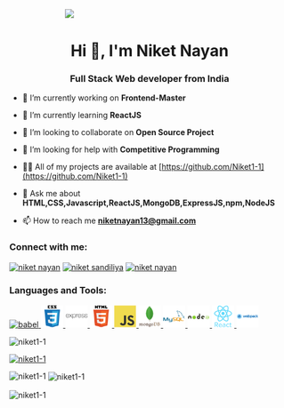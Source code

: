 <div style="margin-left:100px"><img  src="https://user-images.githubusercontent.com/82999578/133923386-5f64ff6b-74d9-4b03-91c2-5604b0b7a44c.gif"/></div>


<h1 align="center">Hi 👋, I'm Niket Nayan</h1>
<h3 align="center">Full Stack Web developer from India</h3>

- 🔭 I’m currently working on **Frontend-Master**

- 🌱 I’m currently learning **ReactJS**

- 👯 I’m looking to collaborate on **Open Source Project**

- 🤝 I’m looking for help with **Competitive Programming**

- 👨‍💻 All of my projects are available at [https://github.com/Niket1-1](https://github.com/Niket1-1)

- 💬 Ask me about **HTML,CSS,Javascript,ReactJS,MongoDB,ExpressJS,npm,NodeJS**

- 📫 How to reach me **niketnayan13@gmail.com**

<h3 align="left">Connect with me:</h3>
<p align="left">
<a href="https://linkedin.com/in/niket nayan" target="blank"><img align="center" src="https://raw.githubusercontent.com/rahuldkjain/github-profile-readme-generator/master/src/images/icons/Social/linked-in-alt.svg" alt="niket nayan" height="30" width="40" /></a>
<a href="https://fb.com/niket sandiliya" target="blank"><img align="center" src="https://raw.githubusercontent.com/rahuldkjain/github-profile-readme-generator/master/src/images/icons/Social/facebook.svg" alt="niket sandiliya" height="30" width="40" /></a>
<a href="https://instagram.com/niket nayan" target="blank"><img align="center" src="https://raw.githubusercontent.com/rahuldkjain/github-profile-readme-generator/master/src/images/icons/Social/instagram.svg" alt="niket nayan" height="30" width="40" /></a>
</p>

<h3 align="left">Languages and Tools:</h3>
<p align="left"> <a href="https://babeljs.io/" target="_blank"> <img src="https://www.vectorlogo.zone/logos/babeljs/babeljs-icon.svg" alt="babel" width="40" height="40"/> </a> <a href="https://www.w3schools.com/css/" target="_blank"> <img src="https://raw.githubusercontent.com/devicons/devicon/master/icons/css3/css3-original-wordmark.svg" alt="css3" width="40" height="40"/> </a> <a href="https://expressjs.com" target="_blank"> <img src="https://raw.githubusercontent.com/devicons/devicon/master/icons/express/express-original-wordmark.svg" alt="express" width="40" height="40"/> </a> <a href="https://www.w3.org/html/" target="_blank"> <img src="https://raw.githubusercontent.com/devicons/devicon/master/icons/html5/html5-original-wordmark.svg" alt="html5" width="40" height="40"/> </a> <a href="https://developer.mozilla.org/en-US/docs/Web/JavaScript" target="_blank"> <img src="https://raw.githubusercontent.com/devicons/devicon/master/icons/javascript/javascript-original.svg" alt="javascript" width="40" height="40"/> </a> <a href="https://www.mongodb.com/" target="_blank"> <img src="https://raw.githubusercontent.com/devicons/devicon/master/icons/mongodb/mongodb-original-wordmark.svg" alt="mongodb" width="40" height="40"/> </a> <a href="https://www.mysql.com/" target="_blank"> <img src="https://raw.githubusercontent.com/devicons/devicon/master/icons/mysql/mysql-original-wordmark.svg" alt="mysql" width="40" height="40"/> </a> <a href="https://nodejs.org" target="_blank"> <img src="https://raw.githubusercontent.com/devicons/devicon/master/icons/nodejs/nodejs-original-wordmark.svg" alt="nodejs" width="40" height="40"/> </a> <a href="https://reactjs.org/" target="_blank"> <img src="https://raw.githubusercontent.com/devicons/devicon/master/icons/react/react-original-wordmark.svg" alt="react" width="40" height="40"/> </a> <a href="https://webpack.js.org" target="_blank"> <img src="https://raw.githubusercontent.com/devicons/devicon/d00d0969292a6569d45b06d3f350f463a0107b0d/icons/webpack/webpack-original-wordmark.svg" alt="webpack" width="40" height="40"/> </a> </p>
<p align="left"> <img src="https://komarev.com/ghpvc/?username=niket1-1&label=Profile%20views&color=0e75b6&style=flat" alt="niket1-1" /> </p>

<p align="left"> <a href="https://github.com/ryo-ma/github-profile-trophy"><img src="https://github-profile-trophy.vercel.app/?username=niket1-1" alt="niket1-1" /></a> </p>

<p><img align="left" src="https://github-readme-stats.vercel.app/api/top-langs?username=niket1-1&show_icons=true&locale=en&layout=compact" alt="niket1-1" /></p>

<p>&nbsp;<img align="center" src="https://github-readme-stats.vercel.app/api?username=niket1-1&show_icons=true&locale=en" alt="niket1-1" /></p>

<p><img align="center" src="https://github-readme-streak-stats.herokuapp.com/?user=niket1-1&" alt="niket1-1" /></p>
